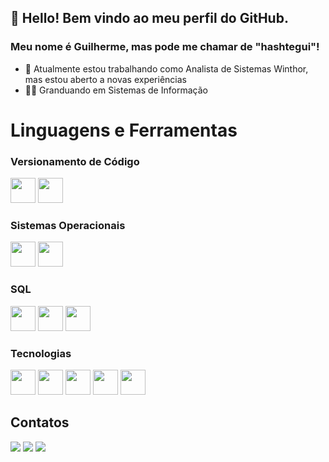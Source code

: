 ## 👋 Hello! Bem vindo ao meu perfil do GitHub.
### Meu nome é Guilherme, mas pode me chamar de "hashtegui"!


- 🔭 Atualmente estou trabalhando como Analista de Sistemas Winthor, mas estou aberto a novas experiências
- :man_student: Granduando em Sistemas de Informação

# Linguagens e Ferramentas

### Versionamento de Código

<img src="https://cdn.jsdelivr.net/gh/devicons/devicon/icons/git/git-original.svg" witdh=40 height=40/>    <img src="https://cdn.jsdelivr.net/gh/devicons/devicon/icons/github/github-original.svg" witdh=40 height=40/>


### Sistemas Operacionais

<img src="https://cdn.jsdelivr.net/gh/devicons/devicon/icons/linux/linux-original.svg" witdh=40 height=40/>     <img src="https://cdn.jsdelivr.net/gh/devicons/devicon/icons/windows8/windows8-original.svg" witdh=40 height=40 />


### SQL

<img src="https://cdn.jsdelivr.net/gh/devicons/devicon/icons/oracle/oracle-original.svg" witdh=40 height=40/>    <img src="https://cdn.jsdelivr.net/gh/devicons/devicon/icons/mysql/mysql-original-wordmark.svg" witdh=40 height=40 />    <img src="https://cdn.jsdelivr.net/gh/devicons/devicon/icons/postgresql/postgresql-original-wordmark.svg" witdh=40 height=40 />

### Tecnologias

<img src="https://cdn.jsdelivr.net/gh/devicons/devicon/icons/python/python-original.svg" witdh=40 height=40 />     <img src="https://cdn.jsdelivr.net/gh/devicons/devicon/icons/java/java-original.svg" witdh=40 height=40/>    <img src="https://cdn.jsdelivr.net/gh/devicons/devicon/icons/javascript/javascript-original.svg" witdh=40 height=40 />    <img src="https://cdn.jsdelivr.net/gh/devicons/devicon/icons/html5/html5-original.svg" witdh=40 height=40 />    <img src="https://cdn.jsdelivr.net/gh/devicons/devicon/icons/bootstrap/bootstrap-original.svg" witdh=40 height=40/>

## Contatos

<div>
<a href="https://instagram.com/seu-usuário-instagram-aqui" target="_blank"><img src="https://img.shields.io/badge/-Instagram-%23E4405F?style=for-the-badge&logo=instagram&logoColor=white" target="_blank"></a>
<a href = "mailto:contato@seu-usuário-aqui"><img src="https://img.shields.io/badge/Gmail-D14836?style=for-the-badge&logo=gmail&logoColor=white" target="_blank"></a>
<a href="https://www.linkedin.com/in/seu-usuário-linkedln-aqui" target="_blank"><img src="https://img.shields.io/badge/-LinkedIn-%230077B5?style=for-the-badge&logo=linkedin&logoColor=white" target="_blank"></a>   
</div>






